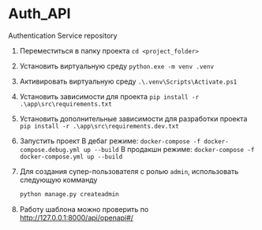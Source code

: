 # Auth_API
Authentication Service repository
1. Переместиться в папку проекта
```cd <project_folder>```

2. Установить виртуальную среду
```python.exe -m venv .venv```

3. Активировать виртуальную среду
```.\.venv\Scripts\Activate.ps1```

4. Установить зависимости для проекта
```pip install -r .\app\src\requirements.txt```

5. Установить дополнительные зависимости для разработки проекта
```pip install -r .\app\src\requirements.dev.txt```

6. Запустить проект
В дебаг режиме:
```docker-compose -f docker-compose.debug.yml up --build```
В продакшн режиме:
```docker-compose -f docker-compose.yml up --build```

7. Для создания супер-пользователя с ролью `admin`, использовать следующую комманду

   ```bash
   python manage.py createadmin
   ```

8. Работу шаблона можно проверить по http://127.0.0.1:8000/api/openapi#/
